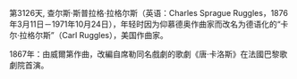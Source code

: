 第3126天, 查尔斯·斯普拉格·拉格尔斯（英语：Charles Sprague Ruggles，1876年3月11日－1971年10月24日），年轻时因为仰慕德奥作曲家而改名为德语化的“卡尔·拉格尔斯”（Carl Ruggles），美国作曲家。
 
1867年：由威爾第作曲，改編自席勒同名戲劇的歌劇《唐·卡洛斯》在法國巴黎歌劇院首演。
